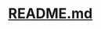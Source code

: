 # [README.md](https://github.com/prasadrahul1/Melanoma_Detection_CNN-model/files/15473158/README.md)
